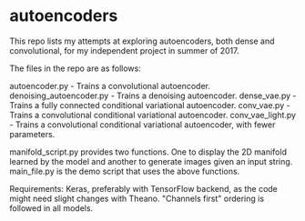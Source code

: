 # autoencoders

This repo lists my attempts at exploring autoencoders, both dense and convolutional, for my independent project in summer of 2017.

The files in the repo are as follows:

autoencoder.py - Trains a convolutional autoencoder.
denoising_autoencoder.py - Trains a denoising autoencoder.
dense_vae.py - Trains a fully connected conditional variational autoencoder.
conv_vae.py - Trains a convolutional conditional variational autoencoder.
conv_vae_light.py - Trains a convolutional conditional variational autoencoder, with fewer parameters.

manifold_script.py provides two functions. One to display the 2D manifold learned by the model and another to generate images given an input string.
main_file.py is the demo script that uses the above functions.

Requirements: Keras, preferably with TensorFlow backend, as the code might need slight changes with Theano.
"Channels first" ordering is followed in all models.
